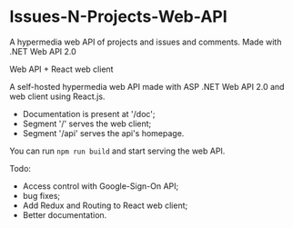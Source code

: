 # Issues-N-Projects-Web-API
A hypermedia web API of projects and issues and comments. Made with .NET Web API 2.0


Web API + React web client

A self-hosted hypermedia web API made with ASP .NET Web API 2.0 and web client using React.js.

* Documentation is present at '/doc';
* Segment '/' serves the web client;
* Segment '/api' serves the api's homepage.


You can run `npm run build` and start serving the web API.


Todo:
* Access control with Google-Sign-On API;
* bug fixes;
* Add Redux and Routing to React web client;
* Better documentation.
